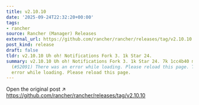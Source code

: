 ```yaml
---
title: v2.10.10
date: '2025-09-24T22:32:20+00:00'
tags:
- rancher
source: Rancher (Manager) Releases
external_url: https://github.com/rancher/rancher/releases/tag/v2.10.10
post_kind: release
draft: false
tldr: v2.10.10 Uh oh! Notifications Fork 3. 1k Star 24.
summary: v2.10.10 Uh oh! Notifications Fork 3. 1k Star 24. 7k 1cc4b40 modify dockerfile
  (#52091) There was an error while loading. Please reload this page. There was an
  error while loading. Please reload this page.
---
```

Open the original post ↗ https://github.com/rancher/rancher/releases/tag/v2.10.10
